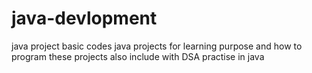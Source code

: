 # java-devlopment
 java project basic codes 
java projects for learning purpose and how to program 
these projects also include with DSA practise in java
